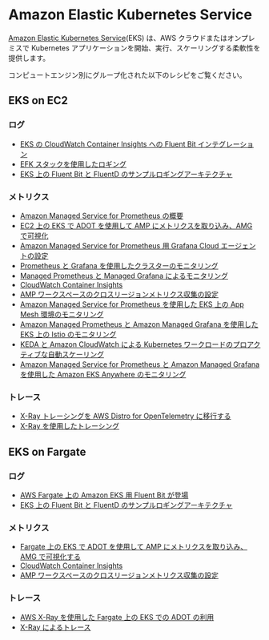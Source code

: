 # Amazon Elastic Kubernetes Service

[Amazon Elastic Kubernetes Service][eks-main](EKS) は、AWS クラウドまたはオンプレミスで Kubernetes アプリケーションを開始、実行、スケーリングする柔軟性を提供します。

コンピュートエンジン別にグループ化された以下のレシピをご覧ください。

## EKS on EC2

### ログ

- [EKS の CloudWatch Container Insights への Fluent Bit インテグレーション][eks-cw-fb]
- [EFK スタックを使用したロギング][eks-ws-efk]
- [EKS 上の Fluent Bit と FluentD のサンプルロギングアーキテクチャ][eks-logging]

### メトリクス

- [Amazon Managed Service for Prometheus の概要][amp-gettingstarted]
- [EC2 上の EKS で ADOT を使用して AMP にメトリクスを取り込み、AMG で可視化][ec2-eks-metrics-go-adot-ampamg]
- [Amazon Managed Service for Prometheus 用 Grafana Cloud エージェントの設定][gcwa-amp]
- [Prometheus と Grafana を使用したクラスターのモニタリング][eks-ws-prom-grafana]
- [Managed Prometheus と Managed Grafana によるモニタリング][eks-ws-amp-amg]
- [CloudWatch Container Insights][eks-ws-cw-ci]
- [AMP ワークスペースのクロスリージョンメトリクス収集の設定][amp-xregion]
- [Amazon Managed Service for Prometheus を使用した EKS 上の App Mesh 環境のモニタリング][eks-am-amp-amg]
- [Amazon Managed Prometheus と Amazon Managed Grafana を使用した EKS 上の Istio のモニタリング][eks-istio-monitoring]
- [KEDA と Amazon CloudWatch による Kubernetes ワークロードのプロアクティブな自動スケーリング][eks-keda-cloudwatch-scaling]
- [Amazon Managed Service for Prometheus と Amazon Managed Grafana を使用した Amazon EKS Anywhere のモニタリング][eks-anywhere-monitoring]

### トレース

- [X-Ray トレーシングを AWS Distro for OpenTelemetry に移行する][eks-otel-xray]
- [X-Ray を使用したトレーシング][eks-ws-xray]

## EKS on Fargate

### ログ

- [AWS Fargate 上の Amazon EKS 用 Fluent Bit が登場][eks-fargate-logging]
- [EKS 上の Fluent Bit と FluentD のサンプルロギングアーキテクチャ][eks-fb-example]

### メトリクス

- [Fargate 上の EKS で ADOT を使用して AMP にメトリクスを取り込み、AMG で可視化する][fargate-eks-metrics-go-adot-ampamg]
- [CloudWatch Container Insights][eks-ws-cw-ci]
- [AMP ワークスペースのクロスリージョンメトリクス収集の設定][amp-xregion]

### トレース

- [AWS X-Ray を使用した Fargate 上の EKS での ADOT の利用][fargate-eks-xray-go-adot-amg]
- [X-Ray によるトレース][eks-ws-xray]


[eks-main]: https://aws.amazon.com/eks/
[eks-cw-fb]: https://aws.amazon.com/blogs/containers/fluent-bit-integration-in-cloudwatch-container-insights-for-eks/
[eks-ws-efk]: https://www.eksworkshop.com/intermediate/230_logging/
[eks-logging]: https://github.com/aws-samples/amazon-eks-fluent-logging-examples
[amp-gettingstarted]: https://aws.amazon.com/blogs/mt/getting-started-amazon-managed-service-for-prometheus/
[ec2-eks-metrics-go-adot-ampamg]: recipes/ec2-eks-metrics-go-adot-ampamg.md
[gcwa-amp]: https://aws.amazon.com/blogs/opensource/configuring-grafana-cloud-agent-for-amazon-managed-service-for-prometheus/
[eks-ws-prom-grafana]: https://www.eksworkshop.com/intermediate/240_monitoring/
[eks-ws-amp-amg]: https://www.eksworkshop.com/intermediate/246_monitoring_amp_amg/
[eks-ws-cw-ci]: https://www.eksworkshop.com/intermediate/250_cloudwatch_container_insights/
[fargate-eks-metrics-go-adot-ampamg]: recipes/fargate-eks-metrics-go-adot-ampamg.md
[amp-xregion]: https://aws.amazon.com/blogs/opensource/set-up-cross-region-metrics-collection-for-amazon-managed-service-for-prometheus-workspaces/
[eks-otel-xray]: https://aws.amazon.com/blogs/opensource/migrating-x-ray-tracing-to-aws-distro-for-opentelemetry/
[eks-ws-xray]: https://www.eksworkshop.com/intermediate/245_x-ray/x-ray/
[eks-fargate-logging]: https://aws.amazon.com/blogs/containers/fluent-bit-for-amazon-eks-on-aws-fargate-is-here/
[eks-fb-example]: https://github.com/aws-samples/amazon-eks-fluent-logging-examples
[eks-am-amp-amg]: recipes/servicemesh-monitoring-ampamg.md
[fargate-eks-xray-go-adot-amg]: recipes/fargate-eks-xray-go-adot-amg.md
[eks-istio-monitoring]: https://aws.amazon.com/blogs/mt/monitor-istio-on-eks-using-amazon-managed-prometheus-and-amazon-managed-grafana/
[eks-keda-cloudwatch-scaling]: https://aws.amazon.com/blogs/mt/proactive-autoscaling-of-kubernetes-workloads-with-keda-using-metrics-ingested-into-amazon-cloudwatch/
[eks-anywhere-monitoring]: https://aws.amazon.com/blogs/containers/monitoring-amazon-eks-anywhere-using-amazon-managed-service-for-prometheus-and-amazon-managed-grafana/

